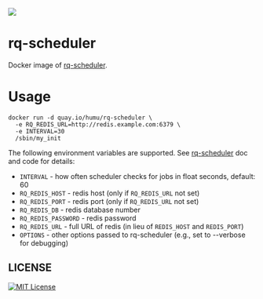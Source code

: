 [![](https://quay.io/repository/humu/rq-scheduler/status)](https://quay.io/repository/humu/rq-scheduler)

# rq-scheduler
Docker image of [rq-scheduler](https://github.com/ui/rq-scheduler).

# Usage

```
docker run -d quay.io/humu/rq-scheduler \
  -e RQ_REDIS_URL=http://redis.example.com:6379 \
  -e INTERVAL=30
  /sbin/my_init
```

The following environment variables are supported. See [rq-scheduler](https://github.com/ui/rq-scheduler) doc and code for details:

* `INTERVAL` - how often scheduler checks for jobs in float seconds, default: 60
* `RQ_REDIS_HOST` - redis host (only if `RQ_REDIS_URL` not set)
* `RQ_REDIS_PORT` - redis port (only if `RQ_REDIS_URL` not set)
* `RQ_REDIS_DB` - redis database number
* `RQ_REDIS_PASSWORD` - redis password
* `RQ_REDIS_URL` - full URL of redis (in lieu of `REDIS_HOST` and `REDIS_PORT`)
* `OPTIONS` - other options passed to rq-scheduler (e.g., set to --verbose for debugging)

## LICENSE
[![MIT License](http://img.shields.io/badge/license-MIT-blue.svg?style=flat)](LICENSE)

